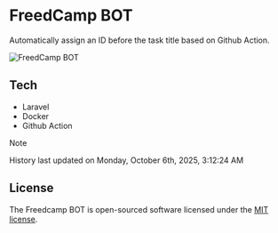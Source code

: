 # FreedCamp BOT

Automatically assign an ID before the task title based on Github Action.

![FreedCamp BOT](https://repository-images.githubusercontent.com/737932867/7d34798b-2680-471c-b089-a78a718d3d6a)

## Tech

- Laravel
- Docker
- Github Action

> [!NOTE]  
> History last updated on Monday, October 6th, 2025, 3:12:24 AM

## License

The Freedcamp BOT is open-sourced software licensed under the [MIT license](https://opensource.org/licenses/MIT).
